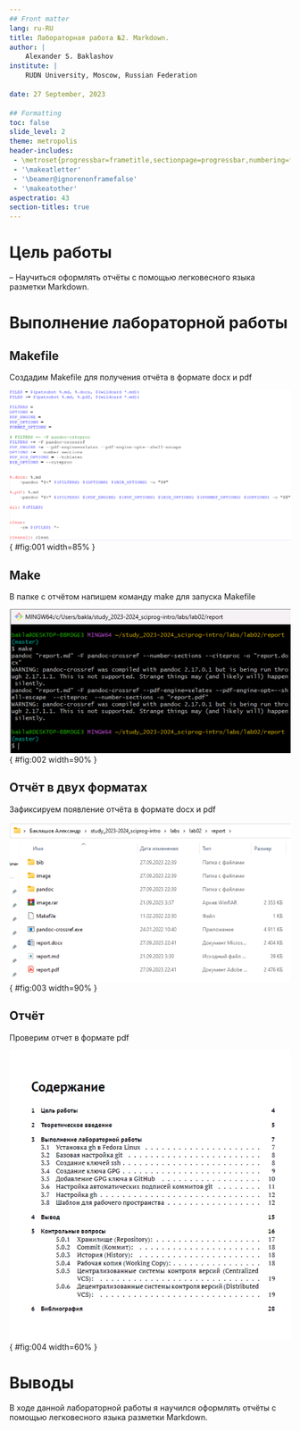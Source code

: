 ```yaml
---
## Front matter
lang: ru-RU
title: Лабораторная работа №2. Markdown.
author: |
	Alexander S. Baklashov
institute: |
	RUDN University, Moscow, Russian Federation

date: 27 September, 2023

## Formatting
toc: false
slide_level: 2
theme: metropolis
header-includes: 
 - \metroset{progressbar=frametitle,sectionpage=progressbar,numbering=fraction}
 - '\makeatletter'
 - '\beamer@ignorenonframefalse'
 - '\makeatother'
aspectratio: 43
section-titles: true
---
```


# Цель работы

– Научиться оформлять отчёты с помощью легковесного языка разметки Markdown.

# Выполнение лабораторной работы

## Makefile

Создадим Makefile для получения отчёта в формате docx и pdf

![Makefile](image/1.png){ #fig:001 width=85% }

## Make

В папке с отчётом напишем команду make для запуска Makefile

![Make](image/2.png){ #fig:002 width=90% }

## Отчёт в двух форматах

Зафиксируем появление отчёта в формате docx и pdf

![Фиксация результатов](image/3.png){ #fig:003 width=90% }

## Отчёт

Проверим отчет в формате pdf

![pdf Отчёт](image/4.png){ #fig:004 width=60% } 

# Выводы

В ходе данной лабораторной работы я научился оформлять отчёты с помощью легковесного языка разметки Markdown.